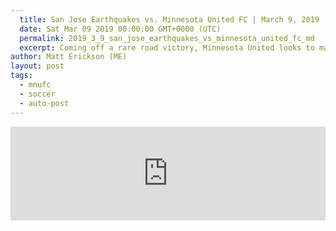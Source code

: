 ```yaml
---
  title: San Jose Earthquakes vs. Minnesota United FC | March 9, 2019
  date: Sat Mar 09 2019 00:00:00 GMT+0000 (UTC)
  permalink: 2019_3_9_san_jose_earthquakes_vs_minnesota_united_fc_md
  excerpt: Coming off a rare road victory, Minnesota United looks to make it two in two weeks as they travel to Avaya Stadium to take on the San Jose Earthquakes.
author: Matt Erickson (ME)
layout: post
tags:
  - mnufc
  - soccer
  - auto-post
---
```

<div class='soccer-video-wrapper'>
    <iframe class='soccer-video' width='100%' height='auto' frameborder='0' allowfullscreen src="https://www.mnufc.com/iframe-video?brightcove_id=6012102546001&brightcove_player_id=default&brightcove_account_id=5534894110001"></iframe>
  </div>